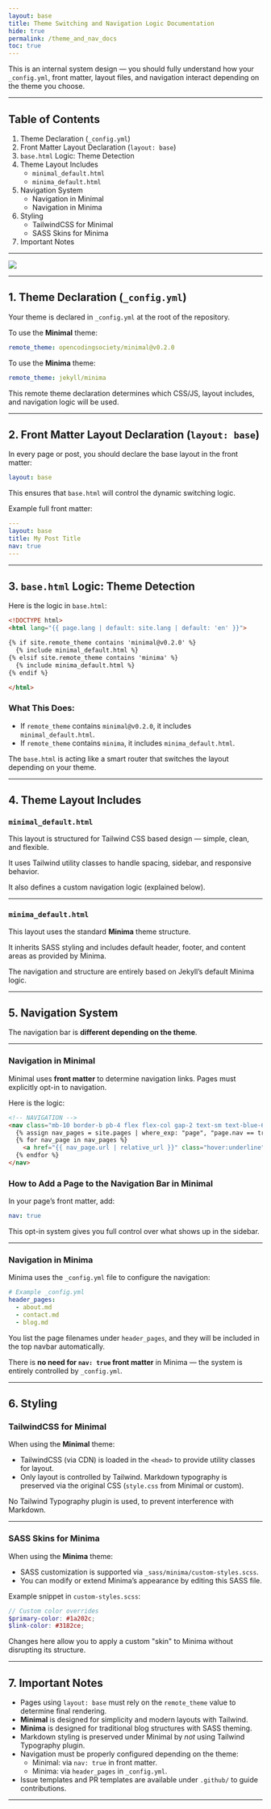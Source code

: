 ```yaml
---
layout: base
title: Theme Switching and Navigation Logic Documentation
hide: true
permalink: /theme_and_nav_docs
toc: true
---
```


This is an internal system design — you should fully understand how your `_config.yml`, front matter, layout files, and navigation interact depending on the theme you choose.

---

## Table of Contents

1. Theme Declaration (`_config.yml`)
2. Front Matter Layout Declaration (`layout: base`)
3. `base.html` Logic: Theme Detection
4. Theme Layout Includes
    - `minimal_default.html`
    - `minima_default.html`
5. Navigation System
    - Navigation in Minimal
    - Navigation in Minima
6. Styling
    - TailwindCSS for Minimal
    - SASS Skins for Minima
7. Important Notes

---


<img src="{{ site.baseurl }}/images/theme_switch.drawio.svg">


---

## 1. Theme Declaration (`_config.yml`)

Your theme is declared in `_config.yml` at the root of the repository.

To use the **Minimal** theme:

```yaml
remote_theme: opencodingsociety/minimal@v0.2.0
```

To use the **Minima** theme:

```yaml
remote_theme: jekyll/minima
```

This remote theme declaration determines which CSS/JS, layout includes, and navigation logic will be used.

---

## 2. Front Matter Layout Declaration (`layout: base`)

In every page or post, you should declare the base layout in the front matter:

```yaml
layout: base
```

This ensures that `base.html` will control the dynamic switching logic.

Example full front matter:

```yaml
---
layout: base
title: My Post Title
nav: true
---
```

---

## 3. `base.html` Logic: Theme Detection

Here is the logic in `base.html`:

```html
<!DOCTYPE html>
<html lang="{{ page.lang | default: site.lang | default: 'en' }}">

{% if site.remote_theme contains 'minimal@v0.2.0' %}
  {% include minimal_default.html %}
{% elsif site.remote_theme contains 'minima' %}
  {% include minima_default.html %}
{% endif %}

</html>
```

### What This Does:
- If `remote_theme` contains `minimal@v0.2.0`, it includes `minimal_default.html`.
- If `remote_theme` contains `minima`, it includes `minima_default.html`.

The `base.html` is acting like a smart router that switches the layout depending on your theme.

---

## 4. Theme Layout Includes

### `minimal_default.html`

This layout is structured for Tailwind CSS based design — simple, clean, and flexible.

It uses Tailwind utility classes to handle spacing, sidebar, and responsive behavior.

It also defines a custom navigation logic (explained below).

---

### `minima_default.html`

This layout uses the standard **Minima** theme structure.

It inherits SASS styling and includes default header, footer, and content areas as provided by Minima.

The navigation and structure are entirely based on Jekyll’s default Minima logic.

---

## 5. Navigation System

The navigation bar is **different depending on the theme**.

---

### Navigation in Minimal

Minimal uses **front matter** to determine navigation links. Pages must explicitly opt-in to navigation.

Here is the logic:

```html
<!-- NAVIGATION -->
<nav class="mb-10 border-b pb-4 flex flex-col gap-2 text-sm text-blue-600">
  {% assign nav_pages = site.pages | where_exp: "page", "page.nav == true" %}
  {% for nav_page in nav_pages %}
    <a href="{{ nav_page.url | relative_url }}" class="hover:underline">{{ nav_page.title | escape }}</a>
  {% endfor %}
</nav>
```

### How to Add a Page to the Navigation Bar in Minimal

In your page’s front matter, add:

```yaml
nav: true
```

This opt-in system gives you full control over what shows up in the sidebar.

---

### Navigation in Minima

Minima uses the `_config.yml` file to configure the navigation:

```yaml
# Example _config.yml
header_pages:
  - about.md
  - contact.md
  - blog.md
```

You list the page filenames under `header_pages`, and they will be included in the top navbar automatically.

There is **no need for `nav: true` front matter** in Minima — the system is entirely controlled by `_config.yml`.

---

## 6. Styling

### TailwindCSS for Minimal

When using the **Minimal** theme:

- TailwindCSS (via CDN) is loaded in the `<head>` to provide utility classes for layout.
- Only layout is controlled by Tailwind. Markdown typography is preserved via the original CSS (`style.css` from Minimal or custom).

No Tailwind Typography plugin is used, to prevent interference with Markdown.

---

### SASS Skins for Minima

When using the **Minima** theme:

- SASS customization is supported via `_sass/minima/custom-styles.scss`.
- You can modify or extend Minima’s appearance by editing this SASS file.

Example snippet in `custom-styles.scss`:

```scss
// Custom color overrides
$primary-color: #1a202c;
$link-color: #3182ce;
```

Changes here allow you to apply a custom "skin" to Minima without disrupting its structure.

---

## 7. Important Notes

- Pages using `layout: base` must rely on the `remote_theme` value to determine final rendering.
- **Minimal** is designed for simplicity and modern layouts with Tailwind.
- **Minima** is designed for traditional blog structures with SASS theming.
- Markdown styling is preserved under Minimal by *not* using Tailwind Typography plugin.
- Navigation must be properly configured depending on the theme:
  - Minimal: via `nav: true` in front matter.
  - Minima: via `header_pages` in `_config.yml`.
- Issue templates and PR templates are available under `.github/` to guide contributions.

---